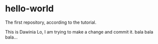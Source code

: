 # hello-world
The first repository, according to the tutorial.

This is Dawinia Lo, I am trying to make a change and commit it.
bala bala bala...

